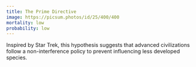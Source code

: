 ```yaml
---
title: The Prime Directive
image: https://picsum.photos/id/25/400/400
mortality: low
probability: low
---
```


Inspired by Star Trek, this hypothesis suggests that advanced civilizations follow a non-interference policy to prevent influencing less developed species.
